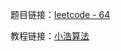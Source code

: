 题目链接：[leetcode - 64](https://leetcode-cn.com/problems/minimum-path-sum)

教程链接：[小浩算法](https://www.geekxh.com/1.2.%E5%8A%A8%E6%80%81%E8%A7%84%E5%88%92%E7%B3%BB%E5%88%97/205.html)
